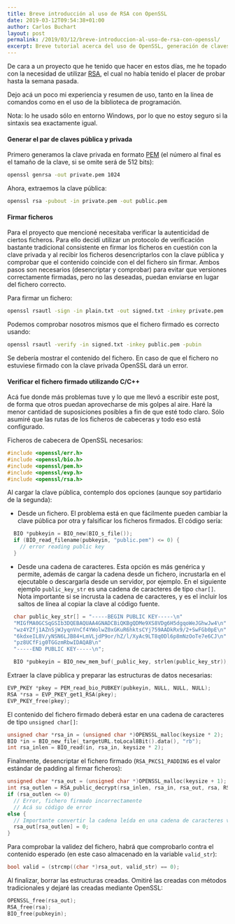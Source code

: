 ```yaml
---
title: Breve introducción al uso de RSA con OpenSSL
date: 2019-03-12T09:54:38+01:00
author: Carlos Buchart
layout: post
permalink: /2019/03/12/breve-introduccion-al-uso-de-rsa-con-openssl/
excerpt: Breve tutorial acerca del uso de OpenSSL, generación de claves, firma y verificación de ficheros.
---
```

De cara a un proyecto que he tenido que hacer en estos días, me he topado con la necesidad de utilizar [RSA](https://es.wikipedia.org/wiki/RSA), el cual no había tenido el placer de probar hasta la semana pasada.

Dejo acá un poco mi experiencia y resumen de uso, tanto en la línea de comandos como en el uso de la biblioteca de programación.

Nota: lo he usado sólo en entorno Windows, por lo que no estoy seguro si la sintaxis sea exactamente igual.

#### Generar el par de claves pública y privada

Primero generamos la clave privada en formato [PEM](http://www.cryptosys.net/pki/rsakeyformats.html) (el número al final es el tamaño de la clave, si se omite será de 512 bits):

```bash
openssl genrsa -out private.pem 1024
```

Ahora, extraemos la clave pública:

```bash
openssl rsa -pubout -in private.pem -out public.pem
```

#### Firmar ficheros

Para el proyecto que mencioné necesitaba verificar la autenticidad de ciertos ficheros. Para ello decidí utilizar un protocolo de verificación bastante tradicional consistente en firmar los ficheros en cuestión con la clave privada y al recibir los ficheros desencriptarlos con la clave pública y comprobar que el contenido coincide con el del fichero sin firmar. Ambos pasos son necesarios (desencriptar y comprobar) para evitar que versiones correctamente firmadas, pero no las deseadas, puedan enviarse en lugar del fichero correcto.

Para firmar un fichero:

```bash
openssl rsautl -sign -in plain.txt -out signed.txt -inkey private.pem
```

Podemos comprobar nosotros mismos que el fichero firmado es correcto usando:

```bash
openssl rsautl -verify -in signed.txt -inkey public.pem -pubin
```

Se debería mostrar el contenido del fichero. En caso de que el fichero no estuviese firmado con la clave privada OpenSSL dará un error.

#### Verificar el fichero firmado utilizando C/C++

Acá fue donde más problemas tuve y lo que me llevó a escribir este post, de forma que otros puedan aprovecharse de mis golpes al aire. Haré la menor cantidad de suposiciones posibles a fin de que esté todo claro. Sólo asumiré que las rutas de los ficheros de cabeceras y todo eso está configurado.

Ficheros de cabecera de OpenSSL necesarios:

```cpp
#include <openssl/err.h>
#include <openssl/bio.h>
#include <openssl/pem.h>
#include <openssl/evp.h>
#include <openssl/rsa.h>
```

Al cargar la clave pública, contemplo dos opciones (aunque soy partidario de la segunda):

- Desde un fichero. El problema está en que fácilmente pueden cambiar la clave pública por otra y falsificar los ficheros firmados. El código sería:

```cpp
  BIO *pubkeyin = BIO_new(BIO_s_file());
  if (BIO_read_filename(pubkeyin, "public.pem") <= 0) {
    // error reading public key
  }
```

- Desde una cadena de caracteres. Esta opción es más genérica y permite, además de cargar la cadena desde un fichero, incrustarla en el ejecutable o descargarla desde un servidor, por ejemplo. En el siguiente ejemplo `public_key_str` es una cadena de caracteres de tipo `char[]`. Nota importante si se incrusta la cadena de caracteres, y es el incluir los saltos de línea al copiar la clave al código fuente.

```cpp
  char public_key_str[] = "-----BEGIN PUBLIC KEY-----\n"
  "MIGfMA0GCSqGSIb3DQEBAQUAA4GNADCBiQKBgQDMe9XS8VDg6H5dgqoWeJGhwJw4\n"
  "wz4YZfj1AZnSjWJyqnVnCf4YWolwZ0xGKuR6hktsCYj759AADkRx9/2+SwFGb0pE\n"
  "6kdxeIL8V/yNSN6LJB84+LmVLjdP9or/hZ/l/XyAc9LT8q0Dl6p8mNzOoTe7e6CJ\n"
  "pz8UCfFig0TGGzmRbwIDAQAB\n"
  "-----END PUBLIC KEY-----\n";

  BIO *pubkeyin = BIO_new_mem_buf(_public_key, strlen(public_key_str));
```

Extraer la clave pública y preparar las estructuras de datos necesarias:

```cpp
EVP_PKEY *pkey = PEM_read_bio_PUBKEY(pubkeyin, NULL, NULL, NULL);
RSA *rsa = EVP_PKEY_get1_RSA(pkey);
EVP_PKEY_free(pkey);
```

El contenido del fichero firmado deberá estar en una cadena de caracteres de tipo `unsigned char[]`:

```cpp
unsigned char *rsa_in = (unsigned char *)OPENSSL_malloc(keysize * 2);
BIO *in = BIO_new_file(_targetURL.toLocal8Bit().data(), "rb");
int rsa_inlen = BIO_read(in, rsa_in, keysize * 2);
```

Finalmente, desencriptar el fichero firmado (`RSA_PKCS1_PADDING` es el valor estándar de padding al firmar ficheros):

```cpp
unsigned char *rsa_out = (unsigned char *)OPENSSL_malloc(keysize + 1);
int rsa_outlen = RSA_public_decrypt(rsa_inlen, rsa_in, rsa_out, rsa, RSA_PKCS1_PADDING);
if (rsa_outlen <= 0)
  // Error, fichero firmado incorrectamente
  // Acá su código de error
else {
  // Importante convertir la cadena leída en una cadena de caracteres válida para C
  rsa_out[rsa_outlen] = 0;
}
```

Para comprobar la validez del fichero, habrá que comprobarlo contra el contenido esperado (en este caso almacenado en la variable `valid_str`):

```cpp
bool valid = (strcmp((char *)rsa_out, valid_str) == 0);
```

Al finalizar, borrar las estructuras creadas. Omitiré las creadas con métodos tradicionales y dejaré las creadas mediante OpenSSL:

```cpp
OPENSSL_free(rsa_out);
RSA_free(rsa);
BIO_free(pubkeyin);
```
